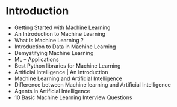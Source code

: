 # Introduction

* Getting Started with Machine Learning
* An Introduction to Machine Learning
* What is Machine Learning ?
* Introduction to Data in Machine Learning
* Demystifying Machine Learning
* ML – Applications
* Best Python libraries for Machine Learning
* Artificial Intelligence | An Introduction
* Machine Learning and Artificial Intelligence
* Difference between Machine learning and Artificial Intelligence
* Agents in Artificial Intelligence
* 10 Basic Machine Learning Interview Questions